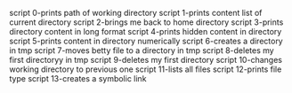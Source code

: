script 0-prints path of working directory
script 1-prints content list of current directory
script 2-brings me back to home directory
script 3-prints directory content in long format
script 4-prints hidden content in directory
script 5-prints content in directory numerically
script 6-creates a directory in tmp
script 7-moves betty file to a directory in tmp
script 8-deletes my first directoryy in tmp
script 9-deletes my first directory
script 10-changes working directory to previous one
script 11-lists all files
script 12-prints file type
script 13-creates a symbolic link


